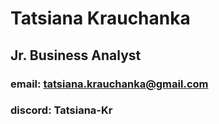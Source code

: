# Tatsiana Krauchanka
## Jr. Business Analyst
### email: tatsiana.krauchanka@gmail.com
### discord: Tatsiana-Kr

